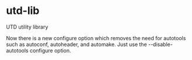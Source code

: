 # utd-lib
UTD utility library

Now there is a new configure option which removes the need for autotools such
as autoconf, autoheader, and automake.  Just use the --disable-autotools 
configure option.
